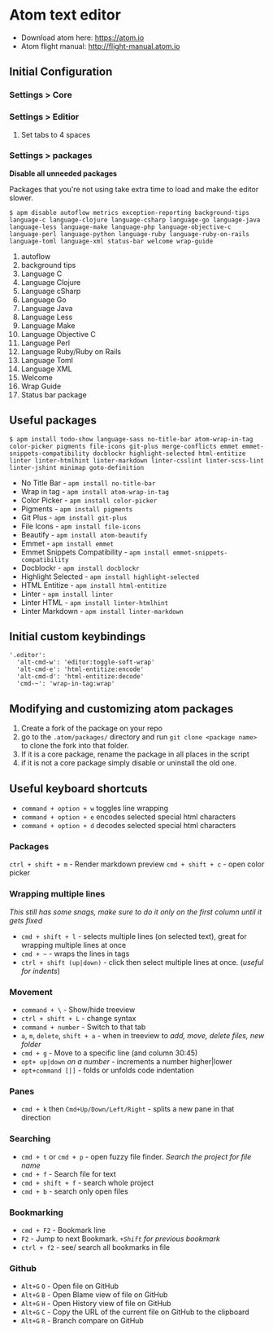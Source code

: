 # Atom text editor

*   Download atom here: <https://atom.io>
*   Atom flight manual: <http://flight-manual.atom.io>


## Initial Configuration

### Settings > Core

### Settings > Editior

1.  Set tabs to 4 spaces

### Settings > packages

**Disable all unneeded packages**

Packages that you're not using take extra time to load and make the editor slower.

```
$ apm disable autoflow metrics exception-reporting background-tips language-c language-clojure language-csharp language-go language-java language-less language-make language-php language-objective-c language-perl language-python language-ruby language-ruby-on-rails language-toml language-xml status-bar welcome wrap-guide
```

1.  autoflow
2.  background tips
3.  Language C
4.  Language Clojure
5.  Language cSharp
6.  Language Go
7.  Language Java
8.  Language Less
9.  Language Make
10. Language Objective C
11. Language Perl
12. Language Ruby/Ruby on Rails
13. Language Toml
14. Language XML
15. Welcome
16. Wrap Guide
17. Status bar package


## Useful packages

```
$ apm install todo-show language-sass no-title-bar atom-wrap-in-tag color-picker pigments file-icons git-plus merge-conflicts emmet emmet-snippets-compatibility docblockr highlight-selected html-entitize linter linter-htmlhint linter-markdown linter-csslint linter-scss-lint linter-jshint minimap goto-definition
```

*   No Title Bar - `apm install no-title-bar`
*   Wrap in tag - `apm install atom-wrap-in-tag`
*   Color Picker - `apm install color-picker`
*   Pigments - `apm install pigments`
*   Git Plus - `apm install git-plus`
*   File Icons - `apm install file-icons`
*   Beautify - `apm install atom-beautify`
*   Emmet - `apm install emmet`
*   Emmet Snippets Compatibility - `apm install emmet-snippets-compatibility`
*   Docblockr - `apm install docblockr`
*   Highlight Selected - `apm install highlight-selected`
*   HTML Entitize - `apm install html-entitize`
*   Linter - `apm install linter`
*   Linter HTML - `apm install linter-htmlhint`
*   Linter Markdown - `apm install linter-markdown`


## Initial custom keybindings

```
'.editor':
  'alt-cmd-w': 'editor:toggle-soft-wrap'
  'alt-cmd-e': 'html-entitize:encode'
  'alt-cmd-d': 'html-entitize:decode'
  'cmd-~': 'wrap-in-tag:wrap'
```

## Modifying and customizing atom packages

1.  Create a fork of the package on your repo
2.  go to the `.atom/packages/` directory and run `git clone <package name>` to clone the fork into that folder.
3.  If it is a core package, rename the package in all places in the script
4.  if it is not a core package simply disable or uninstall the old one.

## Useful keyboard shortcuts

* `command + option + w` toggles line wrapping
* `command + option + e` encodes selected special html characters
* `command + option + d` decodes selected special html characters

### Packages

`ctrl + shift + m` - Render markdown preview
`cmd + shift + c` - open color picker

### Wrapping multiple lines

*This still has some snags, make sure to do it only on the first column until it gets fixed*

*  `cmd + shift + l` - selects multiple lines (on selected text), great for wrapping multiple lines at once
*  `cmd + ~` - wraps the lines in tags
*  `ctrl + shift (up|down)` - click then select multiple lines at once. (*useful for indents*)

### Movement

*   `command + \` - Show/hide treeview
*   `ctrl + shift + L` - change syntax
*   `command + number` - Switch to that tab
*   `a`, `m`, `delete`, `shift + a` - when in treeview to *add, move, delete files, new folder*
*   `cmd + g` - Move to a specific line (and column 30:45)
*   `opt+ up|down` *on a number* - increments a number higher|lower
*   `opt+command [|]` - folds or unfolds code indentation

### Panes

*   `cmd + k` then `Cmd+Up/Down/Left/Right` - splits a new pane in that direction

### Searching

*   `cmd + t` or `cmd + p` - open fuzzy file finder. *Search the project for file name*
*   `cmd + f` - Search file for text
*   `cmd + shift + f` - search whole project
*   `cmd + b` - search only open files

### Bookmarking

*   `cmd + F2` - Bookmark line
*   `F2` - Jump to next Bookmark. *`+Shift` for previous bookmark*
*   `ctrl + f2` - see/ search all bookmarks in file

### Github

*   `Alt+G` `O` - Open file on GitHub
*   `Alt+G` `B` - Open Blame view of file on GitHub
*   `Alt+G` `H` - Open History view of file on GitHub
*   `Alt+G` `C` - Copy the URL of the current file on GitHub to the clipboard
*   `Alt+G` `R` - Branch compare on GitHub
